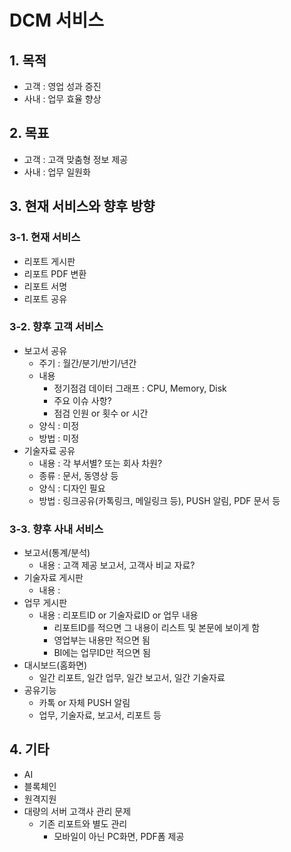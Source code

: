 # DCM 서비스

## 1. 목적
* 고객 : 영업 성과 증진
* 사내 : 업무 효율 향상

## 2. 목표
* 고객 : 고객 맞춤형 정보 제공
* 사내 : 업무 일원화

## 3. 현재 서비스와 향후 방향
### 3-1. 현재 서비스
* 리포트 게시판
* 리포트 PDF 변환
* 리포트 서명
* 리포트 공유

### 3-2. 향후 고객 서비스
* 보고서 공유
  - 주기 : 월간/분기/반기/년간
  - 내용
    - 정기점검 데이터 그래프 : CPU, Memory, Disk
    - 주요 이슈 사항?
    - 점검 인원 or 횟수 or 시간
  - 양식 : 미정
  - 방법 : 미정
* 기술자료 공유
  - 내용 : 각 부서별? 또는 회사 차원?
  - 종류 : 문서, 동영상 등
  - 양식 : 디자인 필요
  - 방법 : 링크공유(카톡링크, 메일링크 등), PUSH 알림, PDF 문서 등

### 3-3. 향후 사내 서비스 
* 보고서(통계/분석)
  - 내용 : 고객 제공 보고서, 고객사 비교 자료?
* 기술자료 게시판
  - 내용 : 
* 업무 게시판    
  - 내용 : 리포트ID or 기술자료ID or 업무 내용
    - 리포트ID를 적으면 그 내용이 리스트 및 본문에 보이게 함
    - 영업부는 내용만 적으면 됨
    - BI에는 업무ID만 적으면 됨
* 대시보드(홈화면)
  - 일간 리포트, 일간 업무, 일간 보고서, 일간 기술자료 
* 공유기능  
  - 카톡 or 자체 PUSH 알림
  - 업무, 기술자료, 보고서, 리포트 등


## 4. 기타
* AI
* 블록체인
* 원격지원
* 대량의 서버 고객사 관리 문제
  - 기존 리포트와 별도 관리
    - 모바일이 아닌 PC화면,  PDF폼 제공

